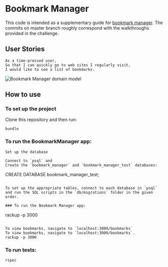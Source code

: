 # Bookmark Manager

This code is intended as a supplementary guide for [bookmark manager](https://github.com/makersacademy/course/tree/master/bookmark_manager). The commits on master branch roughly correspond with the walkthroughs provided in the challenge.

## User Stories

```
As a time-pressed user,
So that I can quickly go to web sites I regularly visit,
I would like to see a list of bookmarks.
```

![Bookmark Manager domain model](./public/images/bookmark_manager_1.png)


## How to use

### To set up the project

Clone this repository and then run:

```
bundle
```
### To run the BookmarkManager app:
```
Set up the database

Connect to `psql` and 
Create the `bookmark_manager` and `bookmark_manager_test` databases:

 ```
 CREATE DATABASE bookmark_manager_test;
 ```

To set up the appropriate tables, connect to each database in `psql` and run the SQL scripts in the `db/migrations` folder in the given order.

 ### To run the Bookmark Manager app:

 ```
 rackup -p 3000
 ```

 To view bookmarks, navigate to `localhost:3000/bookmarks`
 To view bookmarks, navigate to `localhost:3000/bookmarks`.
rackup -p 3000
```

### To run tests:

```
rspec
```